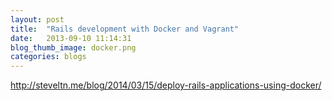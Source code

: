 ```yaml
---
layout: post
title:  "Rails development with Docker and Vagrant"
date:   2013-09-10 11:14:31
blog_thumb_image: docker.png
categories: blogs
---
```

http://steveltn.me/blog/2014/03/15/deploy-rails-applications-using-docker/